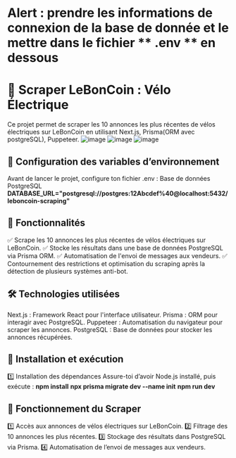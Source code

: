# Alert : prendre les informations de connexion de la base de donnée et le mettre dans le fichier  ** .env ** en dessous

# 🚀 Scraper LeBonCoin : Vélo Électrique
Ce projet permet de scraper les 10 annonces les plus récentes de vélos électriques sur LeBonCoin en utilisant Next.js, Prisma(ORM avec postgreSQL), Puppeteer.
![image](https://github.com/user-attachments/assets/86a0c73f-ba38-4819-8fab-50aab9cbd47e)
![image](https://github.com/user-attachments/assets/81f9bafe-aec8-4c16-985c-ca05d98199c0)
![image](https://github.com/user-attachments/assets/6f372838-6d0c-4a88-99c1-2db9e939915d)



## 🔑 Configuration des variables d’environnement
Avant de lancer le projet, configure ton fichier .env :
Base de données PostgreSQL
**DATABASE_URL="postgresql://postgres:12Abcdef%40@localhost:5432/leboncoin-scraping"**


## 📌 Fonctionnalités
✅ Scrape les 10 annonces les plus récentes de vélos électriques sur LeBonCoin.
✅ Stocke les résultats dans une base de données PostgreSQL via Prisma ORM.
✅ Automatisation de l'envoi de messages aux vendeurs.
✅ Contournement des restrictions et optimisation du scraping après la détection de plusieurs systèmes anti-bot.


## 🛠️ Technologies utilisées
Next.js : Framework React pour l'interface utilisateur.
Prisma : ORM pour interagir avec PostgreSQL.
Puppeteer : Automatisation du navigateur pour scraper les annonces.
PostgreSQL : Base de données pour stocker les annonces récupérées.


## 🚀 Installation et exécution
1️⃣ Installation des dépendances
Assure-toi d’avoir Node.js installé, puis exécute :
**npm install**
**npx prisma migrate dev --name init**
**npm run dev**

## 📡 Fonctionnement du Scraper
1️⃣ Accès aux annonces de vélos électriques sur LeBonCoin.
2️⃣ Filtrage des 10 annonces les plus récentes.
3️⃣ Stockage des résultats dans PostgreSQL via Prisma.
4️⃣ Automatisation de l’envoi de messages aux vendeurs.
